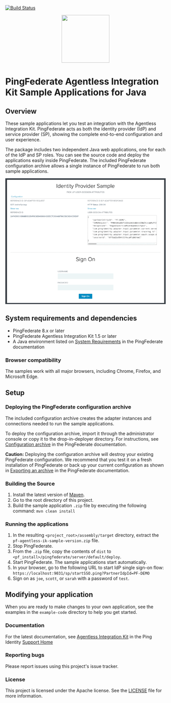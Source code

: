 [![Build Status](https://travis-ci.org/pingidentity/pf-agentless-ik-sample-java.svg?branch=master)](https://travis-ci.org/pingidentity/pf-agentless-ik-sample-java)

<p align="center">
    <img src="https://assets.pingone.com/ux/end-user/0.14.0/images/ping-logo.svg" height="150" width="150" />
</p>


# PingFederate Agentless Integration Kit Sample Applications for Java

## Overview

These sample applications let you test an integration with the Agentless Integration Kit. PingFederate acts as both the identity provider (IdP) and service provider (SP), showing the complete end-to-end configuration and user experience.

The package includes two independent Java web applications, one for each of the IdP and SP roles. You can see the source code and deploy the applications easily inside PingFederate.
The included PingFederate configuration archive allows a single instance of PingFederate to run both sample applications.

<p align="center">
    <img src="/images/example.gif"/>
</p>


## System requirements and dependencies

* PingFederate 8.x or later
* PingFederate Agentless Integration Kit 1.5 or later
* A Java environment listed on [System Requirements](https://docs.pingidentity.com/csh?Product=pf-latest&topicname=rjt1564002959360.html
) in the PingFederate documentation

### Browser compatibility

The samples work with all major browsers, including Chrome, Firefox, and Microsoft Edge.

## Setup

### Deploying the PingFederate configuration archive
The included configuration archive creates the adapter instances and connections needed to run the sample applications.

To deploy the configuration archive, import it through the administrator console or copy it to the drop-in-deployer directory. For instructions, see [Configuration archive](https://docs.pingidentity.com/csh?Product=pf-latest&topicname=oor1564002974031.html) in the PingFederate documentation.

**Caution:** Deploying the configuration archive will destroy your existing PingFederate configuration. We recommend that you test it on a fresh installation of PingFederate or back up your current configuration as shown in [Exporting an archive](https://docs.pingidentity.com/csh?Product=pf-latest&topicname=amd1564002974196.html) in the PingFederate documentation.


### Building the Source

1. Install the latest version of [Maven](https://maven.apache.org/).
2. Go to the root directory of this project.
3. Build the sample application `.zip` file by executing the following command: `mvn clean install`

### Running the applications
1. In the resulting `<project_root>/assembly/target` directory, extract the `pf-agentless-ik-sample-version.zip` file.
2. Stop PingFederate.
3. From the `.zip` file, copy the contents of `dist` to `<pf_install>/pingfederate/server/default/deploy`.
4. Start PingFederate. The sample applications start automatically.
5. In your browser, go to the following URL to start IdP single sign-on flow: `https://localhost:9031/sp/startSSO.ping?PartnerIdpId=PF-DEMO`
6. Sign on as `joe`, `scott`, or `sarah` with a password of `test`.

## Modifying your application
When you are ready to make changes to your own application, see the examples in the `example-code` directory to help you get started.

### Documentation

For the latest documentation, see [Agentless Integration Kit](https://docs.pingidentity.com/bundle/integrations/page/ygj1563994984859.html) in the Ping Identity [Support Home](https://support.pingidentity.com/s/)

### Reporting bugs

Please report issues using this project's issue tracker.

### License

This project is licensed under the Apache license. See the [LICENSE](LICENSE) file for more information.
